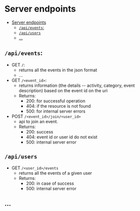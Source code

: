# Server endpoints

- [Server endpoints](#server-endpoints)
  - [`/api/events`:](#apievents)
  - [`/api/users`](#apiusers)
  - [...](#)

## `/api/events`:

- GET `/`:
  - returns all the events in the json format
  - ...
- GET `/<event_id>`:
  - returns information (the details -- activity, category, event description) based on the event id on the uri
  - Returns:
    - 200: for successful operation
    - 404: if the resource is not found
    - 500: for internal server errors
- POST `/<event_id>/join/<user_id>`
  - api to join an event.
  - Returns:
    - 200: success
    - 404: event id or user id do not exist
    - 500: internal server error

## `/api/users`

- GET `/<user_id>/events`
  - returns all the events of a given user
  - Returns:
    - 200: in case of success
    - 500: internal server error

## ...
